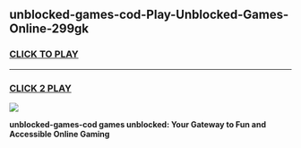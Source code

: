 
## unblocked-games-cod-Play-Unblocked-Games-Online-299gk
<h3>
<a href="https://premium76.site?title=unblocked-games-cod&ref=25A">CLICK TO PLAY</a></h3>
<hr>

<h3>
<a href="https://premium76.site?title=unblocked-games-cod&ref=25A">CLICK 2 PLAY</a>
  
</h3>

<a href="https://premium76.site?title=unblocked-games-cod&ref=25A"><img src="https://clearcache.store/games.png"></a>


**unblocked-games-cod games unblocked: Your Gateway to Fun and Accessible Online Gaming**
